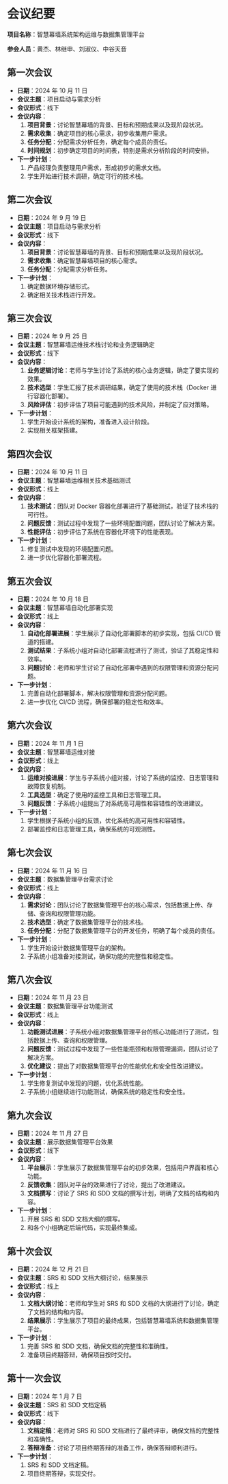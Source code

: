 # 会议纪要

**项目名称**：智慧幕墙系统架构运维与数据集管理平台

**参会人员**：黄杰、林继申、刘淑仪、中谷天音

## 第一次会议

* **日期**：2024 年 10 月 11 日
* **会议主题**：项目启动与需求分析
* **会议形式**：线下
* **会议内容**：
  1. **项目背景**：讨论智慧幕墙的背景、目标和预期成果以及现阶段状况。
  2. **需求收集**：确定项目的核心需求，初步收集用户需求。
  3. **任务分配**：分配需求分析任务，确定每个成员的责任。
  4. **时间规划**：初步确定项目的时间表，特别是需求分析阶段的时间安排。
* **下一步计划**：
  1. 产品经理负责整理用户需求，形成初步的需求文档。
  2. 学生开始进行技术调研，确定可行的技术栈。

## 第二次会议

* **日期**：2024 年 9 月 19 日
* **会议主题**：项目启动与需求分析
* **会议形式**：线下
* **会议内容**：
  1. **项目背景**：讨论智慧幕墙的背景、目标和预期成果以及现阶段状况。
  2. **需求收集**：确定智慧幕墙项目的核心需求。
  3. **任务分配**：分配需求分析任务。
* **下一步计划**：
  1. 确定数据环境存储形式。
  2. 确定相关技术栈进行开发。

## 第三次会议

* **日期**：2024 年 9 月 25 日
* **会议主题**：智慧幕墙运维技术栈讨论和业务逻辑确定
* **会议形式**：线下
* **会议内容**：
  1. **业务逻辑讨论**：老师与学生讨论了系统的核心业务逻辑，确定了要实现的效果。
  2. **技术选型**：学生汇报了技术调研结果，确定了使用的技术栈（Docker 进行容器化部署）。
  3. **风险评估**：初步评估了项目可能遇到的技术风险，并制定了应对策略。
* **下一步计划**：
  1. 学生开始设计系统的架构，准备进入设计阶段。
  2. 实现相关框架搭建。

## 第四次会议

* **日期**：2024 年 10 月 11 日
* **会议主题**：智慧幕墙运维相关技术基础测试
* **会议形式**：线上
* **会议内容**：
  1. **技术测试**：团队对 Docker 容器化部署进行了基础测试，验证了技术栈的可行性。
  2. **问题反馈**：测试过程中发现了一些环境配置问题，团队讨论了解决方案。
  3. **性能评估**：初步评估了系统在容器化环境下的性能表现。
* **下一步计划**：
  1. 修复测试中发现的环境配置问题。
  2. 进一步优化容器化部署流程。

## 第五次会议

* **日期**：2024 年 10 月 18 日
* **会议主题**：智慧幕墙自动化部署实现
* **会议形式**：线上
* **会议内容**：
  1. **自动化部署进展**：学生展示了自动化部署脚本的初步实现，包括 CI/CD 管道的搭建。
  2. **测试结果**：子系统小组对自动化部署流程进行了测试，验证了其稳定性和效率。
  3. **问题讨论**：老师和学生讨论了自动化部署中遇到的权限管理和资源分配问题。
* **下一步计划**：
  1. 完善自动化部署脚本，解决权限管理和资源分配问题。
  2. 进一步优化 CI/CD 流程，确保部署的稳定性和效率。

## 第六次会议

* **日期**：2024 年 11 月 1 日
* **会议主题**：智慧幕墙运维对接
* **会议形式**：线上
* **会议内容**：
  1. **运维对接进展**：学生与子系统小组对接，讨论了系统的监控、日志管理和故障恢复机制。
  2. **工具选型**：确定了使用的监控工具和日志管理工具。
  3. **问题反馈**：子系统小组提出了对系统高可用性和容错性的改进建议。
* **下一步计划**：
  1. 学生根据子系统小组的反馈，优化系统的高可用性和容错性。
  2. 部署监控和日志管理工具，确保系统的可观测性。

## 第七次会议

* **日期**：2024 年 11 月 16 日
* **会议主题**：数据集管理平台需求讨论
* **会议形式**：线上
* **会议内容**：
  1. **需求讨论**：团队讨论了数据集管理平台的核心需求，包括数据上传、存储、查询和权限管理功能。
  2. **技术选型**：确定了数据集管理平台的技术栈。
  3. **任务分配**：分配了数据集管理平台的开发任务，明确了每个成员的责任。
* **下一步计划**：
  1. 学生开始设计数据集管理平台的架构。
  2. 子系统小组准备对接测试，确保功能的完整性和稳定性。

## 第八次会议

* **日期**：2024 年 11 月 23 日
* **会议主题**：数据集管理平台功能测试
* **会议形式**：线上
* **会议内容**：
  1. **功能测试进展**：子系统小组对数据集管理平台的核心功能进行了测试，包括数据上传、查询和权限管理。
  2. **问题反馈**：测试过程中发现了一些性能瓶颈和权限管理漏洞，团队讨论了解决方案。
  3. **优化建议**：提出了对数据集管理平台的性能优化和安全性改进建议。
* **下一步计划**：
  1. 学生修复测试中发现的问题，优化系统性能。
  2. 子系统小组继续进行功能测试，确保系统的稳定性和安全性。

## 第九次会议

* **日期**：2024 年 11 月 27 日
* **会议主题**：展示数据集管理平台效果
* **会议形式**：线下
* **会议内容**：
  1. **平台展示**：学生展示了数据集管理平台的初步效果，包括用户界面和核心功能。
  2. **反馈收集**：团队对平台的效果进行了讨论，提出了改进建议。
  3. **文档撰写**：讨论了 SRS 和 SDD 文档的撰写计划，明确了文档的结构和内容。
* **下一步计划**：
  1. 开展 SRS 和 SDD 文档大纲的撰写。
  2. 和各个小组确定后端代码，实现最终集成。

## 第十次会议

* **日期**：2024 年 12 月 21 日
* **会议主题**：SRS 和 SDD 文档大纲讨论，结果展示
* **会议形式**：线上
* **会议内容**：
  1. **文档大纲讨论**：老师和学生对 SRS 和 SDD 文档的大纲进行了讨论，确定了文档的结构和内容。
  2. **结果展示**：学生展示了项目的最终成果，包括智慧幕墙系统和数据集管理平台。
* **下一步计划**：
  1. 完善 SRS 和 SDD 文档，确保文档的完整性和准确性。
  2. 准备项目终期答辩，确保项目按时交付。

## 第十一次会议

* **日期**：2024 年 1 月 7 日
* **会议主题**：SRS 和 SDD 文档定稿
* **会议形式**：线下
* **会议内容**：
  1. **文档定稿**：老师对 SRS 和 SDD 文档进行了最终评审，确保文档的完整性和准确性。
  2. **答辩准备**：讨论了项目终期答辩的准备工作，确保答辩顺利进行。
* **下一步计划**：
  1. SRS 和 SDD 文档定稿。
  2. 项目终期答辩，实现交付。
